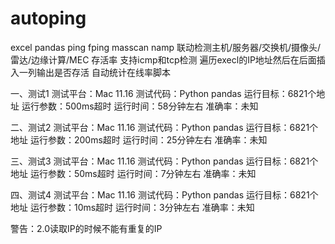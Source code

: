 # autoping
excel pandas ping fping masscan namp 联动检测主机/服务器/交换机/摄像头/雷达/边缘计算/MEC 存活率
支持icmp和tcp检测
遍历execl的IP地址然后在后面插入一列输出是否存活
自动统计在线率脚本

一、测试1
测试平台：Mac 11.16
测试代码：Python pandas
运行目标：6821个地址
运行参数：500ms超时
运行时间：58分钟左右
准确率：未知

二、测试2
测试平台：Mac 11.16
测试代码：Python pandas
运行目标：6821个地址
运行参数：200ms超时
运行时间：25分钟左右
准确率：未知

三、测试3
测试平台：Mac 11.16
测试代码：Python pandas
运行目标：6821个地址
运行参数：50ms超时
运行时间：7分钟左右
准确率：未知

四、测试4
测试平台：Mac 11.16
测试代码：Python pandas
运行目标：6821个地址
运行参数：10ms超时
运行时间：3分钟左右
准确率：未知

警告：2.0读取IP的时候不能有重复的IP

